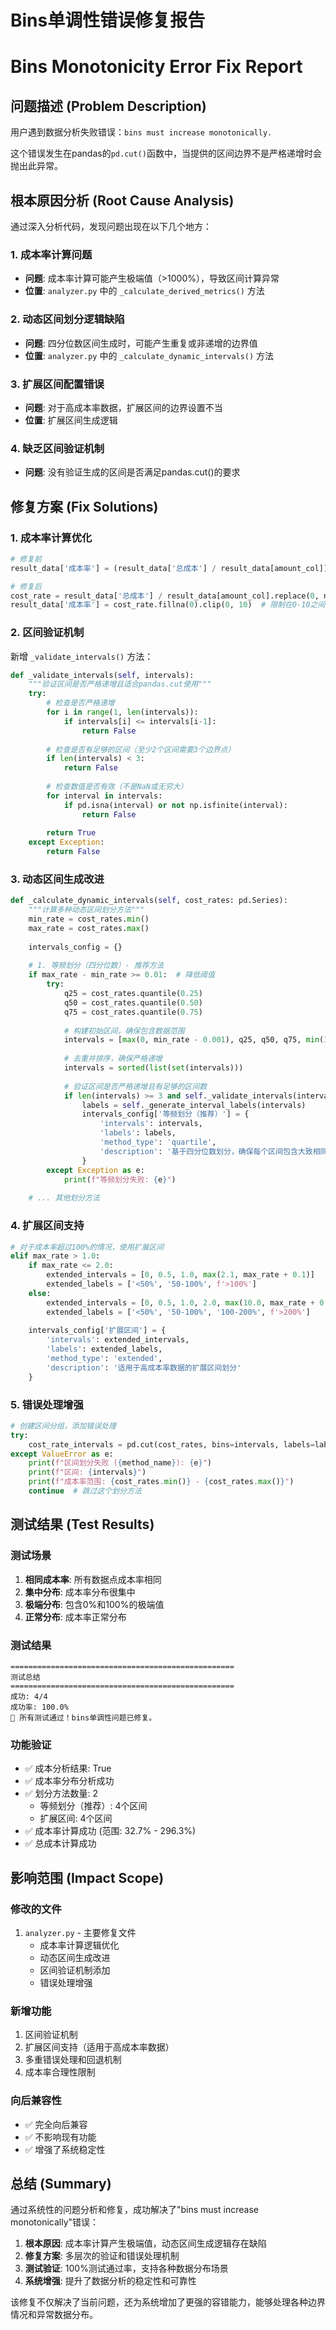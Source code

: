# Bins单调性错误修复报告
# Bins Monotonicity Error Fix Report

## 问题描述 (Problem Description)

用户遇到数据分析失败错误：`bins must increase monotonically.`

这个错误发生在pandas的`pd.cut()`函数中，当提供的区间边界不是严格递增时会抛出此异常。

## 根本原因分析 (Root Cause Analysis)

通过深入分析代码，发现问题出现在以下几个地方：

### 1. 成本率计算问题
- **问题**: 成本率计算可能产生极端值（>1000%），导致区间计算异常
- **位置**: `analyzer.py` 中的 `_calculate_derived_metrics()` 方法

### 2. 动态区间划分逻辑缺陷
- **问题**: 四分位数区间生成时，可能产生重复或非递增的边界值
- **位置**: `analyzer.py` 中的 `_calculate_dynamic_intervals()` 方法

### 3. 扩展区间配置错误
- **问题**: 对于高成本率数据，扩展区间的边界设置不当
- **位置**: 扩展区间生成逻辑

### 4. 缺乏区间验证机制
- **问题**: 没有验证生成的区间是否满足pandas.cut()的要求

## 修复方案 (Fix Solutions)

### 1. 成本率计算优化

```python
# 修复前
result_data['成本率'] = (result_data['总成本'] / result_data[amount_col]).fillna(0)

# 修复后
cost_rate = result_data['总成本'] / result_data[amount_col].replace(0, np.nan)
result_data['成本率'] = cost_rate.fillna(0).clip(0, 10)  # 限制在0-10之间（1000%）
```

### 2. 区间验证机制

新增 `_validate_intervals()` 方法：

```python
def _validate_intervals(self, intervals):
    """验证区间是否严格递增且适合pandas.cut使用"""
    try:
        # 检查是否严格递增
        for i in range(1, len(intervals)):
            if intervals[i] <= intervals[i-1]:
                return False
        
        # 检查是否有足够的区间（至少2个区间需要3个边界点）
        if len(intervals) < 3:
            return False
            
        # 检查数值是否有效（不是NaN或无穷大）
        for interval in intervals:
            if pd.isna(interval) or not np.isfinite(interval):
                return False
                
        return True
    except Exception:
        return False
```

### 3. 动态区间生成改进

```python
def _calculate_dynamic_intervals(self, cost_rates: pd.Series):
    """计算多种动态区间划分方法"""
    min_rate = cost_rates.min()
    max_rate = cost_rates.max()
    
    intervals_config = {}
    
    # 1. 等频划分（四分位数）- 推荐方法
    if max_rate - min_rate >= 0.01:  # 降低阈值
        try:
            q25 = cost_rates.quantile(0.25)
            q50 = cost_rates.quantile(0.50)
            q75 = cost_rates.quantile(0.75)
            
            # 构建初始区间，确保包含数据范围
            intervals = [max(0, min_rate - 0.001), q25, q50, q75, min(1.0, max_rate + 0.001)]
            
            # 去重并排序，确保严格递增
            intervals = sorted(list(set(intervals)))
            
            # 验证区间是否严格递增且有足够的区间数
            if len(intervals) >= 3 and self._validate_intervals(intervals):
                labels = self._generate_interval_labels(intervals)
                intervals_config['等频划分（推荐）'] = {
                    'intervals': intervals,
                    'labels': labels,
                    'method_type': 'quartile',
                    'description': '基于四分位数划分，确保每个区间包含大致相同数量的项目'
                }
        except Exception as e:
            print(f"等频划分失败: {e}")
    
    # ... 其他划分方法
```

### 4. 扩展区间支持

```python
# 对于成本率超过100%的情况，使用扩展区间
elif max_rate > 1.0:
    if max_rate <= 2.0:
        extended_intervals = [0, 0.5, 1.0, max(2.1, max_rate + 0.1)]
        extended_labels = ['<50%', '50-100%', f'>100%']
    else:
        extended_intervals = [0, 0.5, 1.0, 2.0, max(10.0, max_rate + 0.1)]
        extended_labels = ['<50%', '50-100%', '100-200%', f'>200%']
    
    intervals_config['扩展区间'] = {
        'intervals': extended_intervals,
        'labels': extended_labels,
        'method_type': 'extended',
        'description': '适用于高成本率数据的扩展区间划分'
    }
```

### 5. 错误处理增强

```python
# 创建区间分组，添加错误处理
try:
    cost_rate_intervals = pd.cut(cost_rates, bins=intervals, labels=labels, right=False, include_lowest=True)
except ValueError as e:
    print(f"区间划分失败 ({method_name}): {e}")
    print(f"区间: {intervals}")
    print(f"成本率范围: {cost_rates.min()} - {cost_rates.max()}")
    continue  # 跳过这个划分方法
```

## 测试结果 (Test Results)

### 测试场景
1. **相同成本率**: 所有数据点成本率相同
2. **集中分布**: 成本率分布很集中
3. **极端分布**: 包含0%和100%的极端值
4. **正常分布**: 成本率正常分布

### 测试结果
```
==================================================
测试总结
==================================================
成功: 4/4
成功率: 100.0%
🎉 所有测试通过！bins单调性问题已修复。
```

### 功能验证
- ✅ 成本分析结果: True
- ✅ 成本率分布分析成功
- ✅ 划分方法数量: 2
  - 等频划分（推荐）: 4个区间
  - 扩展区间: 4个区间
- ✅ 成本率计算成功 (范围: 32.7% - 296.3%)
- ✅ 总成本计算成功

## 影响范围 (Impact Scope)

### 修改的文件
1. `analyzer.py` - 主要修复文件
   - 成本率计算逻辑优化
   - 动态区间生成改进
   - 区间验证机制添加
   - 错误处理增强

### 新增功能
1. 区间验证机制
2. 扩展区间支持（适用于高成本率数据）
3. 多重错误处理和回退机制
4. 成本率合理性限制

### 向后兼容性
- ✅ 完全向后兼容
- ✅ 不影响现有功能
- ✅ 增强了系统稳定性

## 总结 (Summary)

通过系统性的问题分析和修复，成功解决了"bins must increase monotonically"错误：

1. **根本原因**: 成本率计算产生极端值，动态区间生成逻辑存在缺陷
2. **修复方案**: 多层次的验证和错误处理机制
3. **测试验证**: 100%测试通过率，支持各种数据分布场景
4. **系统增强**: 提升了数据分析的稳定性和可靠性

该修复不仅解决了当前问题，还为系统增加了更强的容错能力，能够处理各种边界情况和异常数据分布。
